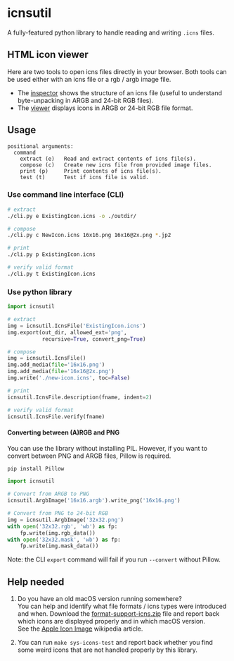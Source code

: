 # icnsutil

A fully-featured python library to handle reading and writing `.icns` files.


## HTML icon viewer

Here are two tools to open icns files directly in your browser. Both tools can be used either with an icns file or a rgb / argb image file.

- The [inspector] shows the structure of an icns file (useful to understand byte-unpacking in ARGB and 24-bit RGB files).
- The [viewer] displays icons in ARGB or 24-bit RGB file format.

[inspector]: https://relikd.github.io/icnsutil/html/inspector.html[viewer]: https://relikd.github.io/icnsutil/html/viewer.html


## Usage

```
positional arguments:
  command
    extract (e)   Read and extract contents of icns file(s).
    compose (c)   Create new icns file from provided image files.
    print (p)     Print contents of icns file(s).
    test (t)      Test if icns file is valid.
```


### Use command line interface (CLI)

```sh
# extract
./cli.py e ExistingIcon.icns -o ./outdir/

# compose
./cli.py c NewIcon.icns 16x16.png 16x16@2x.png *.jp2

# print
./cli.py p ExistingIcon.icns

# verify valid format
./cli.py t ExistingIcon.icns
```


### Use python library

```python
import icnsutil

# extract
img = icnsutil.IcnsFile('ExistingIcon.icns')
img.export(out_dir, allowed_ext='png',
           recursive=True, convert_png=True)

# compose
img = icnsutil.IcnsFile()
img.add_media(file='16x16.png')
img.add_media(file='16x16@2x.png')
img.write('./new-icon.icns', toc=False)

# print
icnsutil.IcnsFile.description(fname, indent=2)

# verify valid format
icnsutil.IcnsFile.verify(fname)
```


#### Converting between (A)RGB and PNG

You can use the library without installing PIL.
However, if you want to convert between PNG and ARGB files, Pillow is required.

```sh
pip install Pillow
```

```python
import icnsutil

# Convert from ARGB to PNG
icnsutil.ArgbImage('16x16.argb').write_png('16x16.png')

# Convert from PNG to 24-bit RGB
img = icnsutil.ArgbImage('32x32.png')
with open('32x32.rgb', 'wb') as fp:
    fp.write(img.rgb_data())
with open('32x32.mask', 'wb') as fp:
    fp.write(img.mask_data())
```

Note: the CLI `export` command will fail if you run `--convert` without Pillow.


## Help needed

1. Do you have an old macOS version running somewhere?  
You can help and identify what file formats / icns types were introduced and when. Download the [format-support-icns.zip](./tests/format-support-icns.zip) file and report back which icons are displayed properly and in which macOS version.  
See the [Apple Icon Image](https://en.wikipedia.org/wiki/Apple_Icon_Image) wikipedia article.

2. You can run `make sys-icons-test` and report back whether you find some weird icons that are not handled properly by this library.
